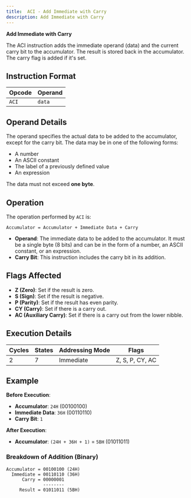 ```yaml
---
title:  ACI - Add Immediate with Carry
description: Add Immediate with Carry
---
```


**Add Immediate with Carry**

The ACI instruction adds the immediate operand (data) and the current carry bit to the accumulator. The result is stored back in the accumulator. The carry flag is added if it's set.

## Instruction Format

| Opcode | Operand |
|--------|---------|
| `ACI`  | `data`  |

## Operand Details

The operand specifies the actual data to be added to the accumulator, except for the carry bit. The data may be in one of the following forms:
- A number
- An ASCII constant
- The label of a previously defined value
- An expression

The data must not exceed **one byte**.

## Operation

The operation performed by `ACI` is:

```
Accumulator = Accumulator + Immediate Data + Carry
```

- **Operand**: The immediate data to be added to the accumulator. It must be a single byte (8 bits) and can be in the form of a number, an ASCII constant, or an expression.
- **Carry Bit**: This instruction includes the carry bit in its addition.


## Flags Affected

- **Z (Zero)**: Set if the result is zero.
- **S (Sign)**: Set if the result is negative.
- **P (Parity)**: Set if the result has even parity.
- **CY (Carry)**: Set if there is a carry out.
- **AC (Auxiliary Carry)**: Set if there is a carry out from the lower nibble.


## Execution Details

| **Cycles** | **States** | **Addressing Mode** | **Flags**           |
|------------|------------|---------------------|---------------------|
| 2          | 7          | Immediate           | Z, S, P, CY, AC     |

## Example

**Before Execution**:
- **Accumulator**: `24H` (00100100)
- **Immediate Data**: `36H` (00110110)
- **Carry Bit**: `1`

**After Execution**:
- **Accumulator**: `(24H + 36H + 1)` = `5BH` (01011011)

### Breakdown of Addition (Binary)

```
Accumulator = 00100100 (24H)
  Immediate = 00110110 (36H)
      Carry = 00000001
              --------
     Result = 01011011 (5BH)
```
